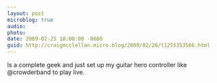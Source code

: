 ```yaml
---
layout: post
microblog: true
audio: 
photo: 
date: 2009-02-25 18:00:00 -0600
guid: http://craigmcclellan.micro.blog/2009/02/26/t1255353566.html
---
```

Is a complete geek and just set up my guitar hero controller like @crowderband to play live.
